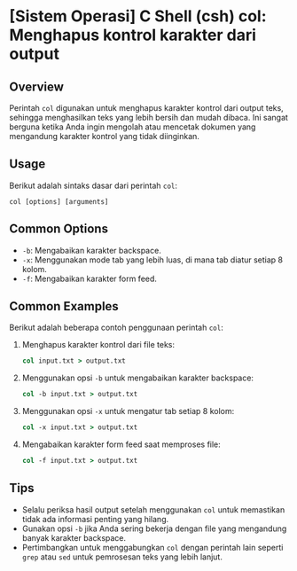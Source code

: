 # [Sistem Operasi] C Shell (csh) col: Menghapus kontrol karakter dari output

## Overview
Perintah `col` digunakan untuk menghapus karakter kontrol dari output teks, sehingga menghasilkan teks yang lebih bersih dan mudah dibaca. Ini sangat berguna ketika Anda ingin mengolah atau mencetak dokumen yang mengandung karakter kontrol yang tidak diinginkan.

## Usage
Berikut adalah sintaks dasar dari perintah `col`:

```
col [options] [arguments]
```

## Common Options
- `-b`: Mengabaikan karakter backspace.
- `-x`: Menggunakan mode tab yang lebih luas, di mana tab diatur setiap 8 kolom.
- `-f`: Mengabaikan karakter form feed.

## Common Examples
Berikut adalah beberapa contoh penggunaan perintah `col`:

1. Menghapus karakter kontrol dari file teks:
   ```csh
   col input.txt > output.txt
   ```

2. Menggunakan opsi `-b` untuk mengabaikan karakter backspace:
   ```csh
   col -b input.txt > output.txt
   ```

3. Menggunakan opsi `-x` untuk mengatur tab setiap 8 kolom:
   ```csh
   col -x input.txt > output.txt
   ```

4. Mengabaikan karakter form feed saat memproses file:
   ```csh
   col -f input.txt > output.txt
   ```

## Tips
- Selalu periksa hasil output setelah menggunakan `col` untuk memastikan tidak ada informasi penting yang hilang.
- Gunakan opsi `-b` jika Anda sering bekerja dengan file yang mengandung banyak karakter backspace.
- Pertimbangkan untuk menggabungkan `col` dengan perintah lain seperti `grep` atau `sed` untuk pemrosesan teks yang lebih lanjut.